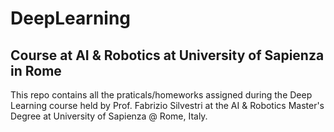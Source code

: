 # DeepLearning
## Course at AI & Robotics at University of Sapienza in Rome

This repo contains all the praticals/homeworks assigned during the Deep Learning course held by Prof. Fabrizio Silvestri at the AI & Robotics Master's Degree at University of Sapienza @ Rome, Italy.
